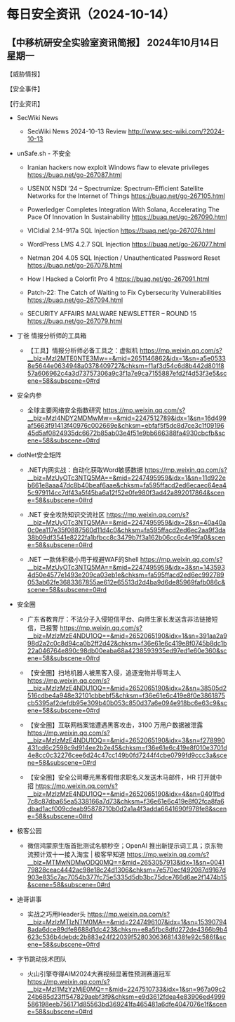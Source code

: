 # 每日安全资讯（2024-10-14）

【中移杭研安全实验室资讯简报】
2024年10月14日 星期一
---------------------------
【威胁情报】

【安全事件】

【行业资讯】

- SecWiki News
  - SecWiki News 2024-10-13 Review
http://www.sec-wiki.com/?2024-10-13

- unSafe.sh - 不安全
  - Iranian hackers now exploit Windows flaw to elevate privileges
https://buaq.net/go-267087.html

  - USENIX NSDI ’24 – Spectrumize: Spectrum-Efficient Satellite Networks for the Internet of Things
https://buaq.net/go-267105.html

  - Powerledger Completes Integration With Solana, Accelerating The Pace Of Innovation In Sustainability
https://buaq.net/go-267090.html

  - VICIdial 2.14-917a SQL Injection
https://buaq.net/go-267076.html

  - WordPress LMS 4.2.7 SQL Injection
https://buaq.net/go-267077.html

  - Netman 204 4.05 SQL Injection / Unauthenticated Password Reset
https://buaq.net/go-267078.html

  - How I Hacked a Colorfit Pro 4
https://buaq.net/go-267091.html

  - Patch-22: The Catch of Waiting to Fix Cybersecurity Vulnerabilities
https://buaq.net/go-267094.html

  - SECURITY AFFAIRS MALWARE NEWSLETTER – ROUND 15
https://buaq.net/go-267079.html

- 丁爸 情报分析师的工具箱
  - 【工具】情报分析师必备工具之：虚拟机
https://mp.weixin.qq.com/s?__biz=MzI2MTE0NTE3Mw==&mid=2651146862&idx=1&sn=a5e05338e5644e0634948a0378409727&chksm=f1af3d54c6d8b442d801f857a606962c4a3d73757306a9c3f1a7e9ca7155887efd2f4d53f3e5&scene=58&subscene=0#rd

- 安全内参
  - 全球主要网络安全指数研究
https://mp.weixin.qq.com/s?__biz=MzI4NDY2MDMwMw==&mid=2247512789&idx=1&sn=16d499af5663f91413f40976c002669e&chksm=ebfaf5f5dc8d7ce3c1f0919645d5af0824935dc6672b85ab03e4f51e9bb666388fa4930cbcfb&scene=58&subscene=0#rd

- dotNet安全矩阵
  - .NET内网实战：自动化获取Word敏感数据
https://mp.weixin.qq.com/s?__biz=MzUyOTc3NTQ5MA==&mid=2247495959&idx=1&sn=11d922eb661e8aaa47dc8b40beaf6aae&chksm=fa595ffacd2ed6ecaec64ea45c979114cc7df43a5f45ba6a12f52e0fe980f3ad42a892017864&scene=58&subscene=0#rd

  - .NET 安全攻防知识交流社区
https://mp.weixin.qq.com/s?__biz=MzUyOTc3NTQ5MA==&mid=2247495959&idx=2&sn=40a40a0c0ea117e35f0887560d11d4c0&chksm=fa595ffacd2ed6ec2aa9f3da38b09df3541e8222fa1bfbcc8c3479b7f3a162b06cc6c4e19fa0&scene=58&subscene=0#rd

  - .NET 一款体积极小用于规避WAF的Shell
https://mp.weixin.qq.com/s?__biz=MzUyOTc3NTQ5MA==&mid=2247495959&idx=3&sn=1435934d50e4577e1493e209ca03eb1e&chksm=fa595ffacd2ed6ec992789053ab62fe3683367855ae612e65513d2d4ba9d6de85969fafb086c&scene=58&subscene=0#rd

- 安全圈
  - 广东省教育厅：不法分子入侵短信平台、向师生家长发送含非法链接短信，已报警
https://mp.weixin.qq.com/s?__biz=MzIzMzE4NDU1OQ==&mid=2652065190&idx=1&sn=391aa2a998d2a2c0c8d94ca0b2ff2d42&chksm=f36e61e6c419e8f0745b8dc1b22a046764e890c98db00eaba68a4238593935ed97ed1e60e360&scene=58&subscene=0#rd

  - 【安全圈】扫地机器人被黑客入侵，追逐宠物并辱骂主人
https://mp.weixin.qq.com/s?__biz=MzIzMzE4NDU1OQ==&mid=2652065190&idx=2&sn=38505d2516cdbe4a948e32101cbbebf5&chksm=f36e61e6c419e8f0e3861875cb5395af2defdb95e309b40b053c850d37a6e094e918bc6e63c9&scene=58&subscene=0#rd

  - 【安全圈】互联网档案馆遭遇黑客攻击，3100 万用户数据被泄露
https://mp.weixin.qq.com/s?__biz=MzIzMzE4NDU1OQ==&mid=2652065190&idx=3&sn=f278990431cd6c2598c9d914ee2b2e45&chksm=f36e61e6c419e8f010e3701d4e8cc0c32276cee6d24c47cc149b0fd7244f4cbe0799fd9ccc3a&scene=58&subscene=0#rd

  - 【安全圈】安全公司曝光黑客假借求职名义发送木马邮件，HR 打开就中招
https://mp.weixin.qq.com/s?__biz=MzIzMzE4NDU1OQ==&mid=2652065190&idx=4&sn=0401fbd7c8c87dba65ea5338166a7d73&chksm=f36e61e6c419e8f02fca8fa6dbad1acf009cdeab95878710b0d2a1a4f3adda6641690f978fe8&scene=58&subscene=0#rd

- 极客公园
  - 微信鸿蒙原生版首批测试名额秒空；OpenAI 推出新提示词工具；京东物流预计双十一接入淘宝 | 极客早知道
https://mp.weixin.qq.com/s?__biz=MTMwNDMwODQ0MQ==&mid=2653057913&idx=1&sn=004179828ceac4442ac98e18c24d1306&chksm=7e570ecf492087d9167d903e835c7ac7054b377fc75e5335d5db3bc75dce766d6ae2f1474b15&scene=58&subscene=0#rd

- 迪哥讲事
  - 实战之巧用Header头
https://mp.weixin.qq.com/s?__biz=MzIzMTIzNTM0MA==&mid=2247496107&idx=1&sn=153907948ada6dce89dfe8688d1dc423&chksm=e8a5fbc8dfd272de4366b9b4623c536b4debdc2b883e24f22039f52803063681438fe92c586f&scene=58&subscene=0#rd

- 字节跳动技术团队
  - 火山引擎夺得AIM2024大赛视频显著性预测赛道冠军
https://mp.weixin.qq.com/s?__biz=MzI1MzYzMjE0MQ==&mid=2247510733&idx=1&sn=967a09c224b685d23ff547829aebf3f9&chksm=e9d3612fdea4e83906ed4999586198eeb756171d85563bd369241fa465481a6dfe4047076e1f&scene=58&subscene=0#rd

